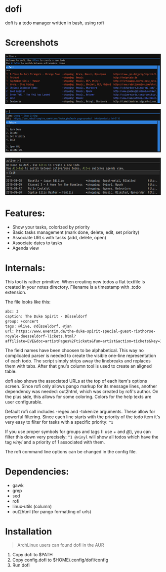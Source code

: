 # dofi
dofi is a todo manager written in bash, using rofi

# Screenshots
![Screenshot](images/image.jpg)

![Details](images/image2.jpg)

![Agenda](images/agenda.jpg)

# Features:

* Show your tasks, colorized by priority
* Basic tasks management (mark done, delete, edit, set priority)
* Associate URLs with tasks (add, delete, open)
* Associate dates to tasks
* Agenda view

# Internals:

This tool is rather primitive. When creating new todos a flat textfile is created
in your notes directory. Filename is a timestamp with .todo extension.

The file looks like this:

```
abc: 3
caption: The Duke Spirit - Düsseldorf
group: +concert
tags: @live, @düsseldorf, @jan
url: https://www.eventim.de/the-duke-spirit-special-guest-riothorse-royale-duesseldorf-Tickets.html?affiliate=EVE&doc=artistPages%2Ftickets&fun=artist&action=tickets&key=1654921%247955928&jumpIn=yTix&kuid=27703&from=erdetaila
```

The field names have been choosen to be alphabetical. This way no complicated parser is needed to create
the visible one-line representation of each todo. The script simply strips away the linebreaks and replaces them with
tabs. After that gnu's column tool is used to create an aligned table.

dofi also shows the associated URLs at the top of each item's options screen. Since rofi only allows pango markup for its
message lines, another dependency was needed: out2html, which was created by rofi's author. On the plus side, this allows
for some coloring. Colors for the help texts are user configurable.

Default rofi call includes -regex and -tokenize arguments. These allow for powerful filtering. Since each line starts with the priority of the todo item
it's very easy to filter for tasks with a specific priority: `^1`

If you use proper symbols for groups and tags (I use *+* and *@*), you can filter this down very precisely: `^1 @vinyl` will show all todos which
have the tag *vinyl* and a priority of *1* associated with them.

The rofi command line options can be changed in the config file.

# Dependencies:

* gawk
* grep
* sed
* rofi
* linux-utils (column)
* out2html (for pango formatting of urls)

# Installation

>ArchLinux users can found dofi in the AUR

1. Copy dofi to $PATH
2. Copy config.dofi to $HOME/.config/dofi/config
3. Run dofi
